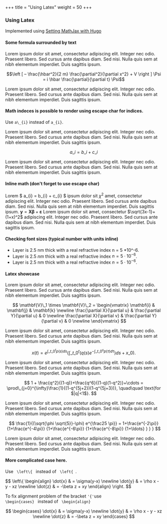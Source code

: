 +++
title = "Using Latex"
weight = 50
+++

### Using Latex

Implemented using [Setting MathJax with Hugo ](Shttps://divadnojnarg.github.io/blog/mathjax/)

#### Some formula surrounded by text

Lorem ipsum dolor sit amet, consectetur adipiscing elit. Integer nec odio. Praesent libero. Sed cursus ante dapibus diam. Sed nisi. Nulla quis sem at nibh elementum imperdiet. Duis sagittis ipsum. 

$$\left [ – \frac{\hbar^2}{2 m} \frac{\partial^2}{\partial x^2} + V \right ] \Psi = i \hbar \frac{\partial}{\partial t} \Psi$$

Lorem ipsum dolor sit amet, consectetur adipiscing elit. Integer nec odio. Praesent libero. Sed cursus ante dapibus diam. Sed nisi. Nulla quis sem at nibh elementum imperdiet. Duis sagittis ipsum. 

#### Math indeces is possible to render using escape char for indices.

Use <code>a\\\_{i}</code> instead of <code>a_{i}</code>.

Lorem ipsum dolor sit amet, consectetur adipiscing elit. Integer nec odio. Praesent libero. Sed cursus ante dapibus diam. Sed nisi. Nulla quis sem at nibh elementum imperdiet. Duis sagittis ipsum. 

$$ a\_{i} = b\_{i} + c\_{i} $$

Lorem ipsum dolor sit amet, consectetur adipiscing elit. Integer nec odio. Praesent libero. Sed cursus ante dapibus diam. Sed nisi. Nulla quis sem at nibh elementum imperdiet. Duis sagittis ipsum. 

#### Inline math (don't forget to use escape char)

Lorem $ a\_{i} = b\_{i} + c\_{i} $ ipsum dolor sit $\chi^2$ amet, consectetur adipiscing elit. Integer nec odio. Praesent libero. Sed cursus ante dapibus diam. Sed nisi. Nulla quis sem at nibh elementum imperdiet. Duis sagittis ipsum. 
$\mathbf{y} = \mathbf{X}\boldsymbol\beta + \boldsymbol\varepsilon$
Lorem ipsum dolor sit amet, consectetur $\sqrt{3x-1}+(1+x)^2$  adipiscing elit. Integer nec odio. Praesent libero. Sed cursus ante dapibus diam. Sed nisi. Nulla quis sem at nibh elementum imperdiet. Duis sagittis ipsum. 

#### Checking font sizes (typical number with units inline)

* Layer is 2.5 nm  thick with a real refractive index n = 5 *10^-6.
* Layer is $2.5~nm$  thick with a real refractive index $n = 5 \cdot 10^{-6}$.
* Layer is $2.5~\textrm{nm}$  thick with a real refractive index $n = 5 \cdot 10^{-6}$.

#### Latex showcase

Lorem ipsum dolor sit amet, consectetur adipiscing elit. Integer nec odio. Praesent libero. Sed cursus ante dapibus diam. Sed nisi. Nulla quis sem at nibh elementum imperdiet. Duis sagittis ipsum. 

$$
\mathbf{V}\_1 \times \mathbf{V}\_2 =
   \begin{vmatrix}
    \mathbf{i} & \mathbf{j} & \mathbf{k} \newline
    \frac{\partial X}{\partial u} & \frac{\partial Y}{\partial u} & 0 \newline
    \frac{\partial X}{\partial v} & \frac{\partial Y}{\partial v} & 0 \newline
   \end{vmatrix}
$$

Lorem ipsum dolor sit amet, consectetur adipiscing elit. Integer nec odio. Praesent libero. Sed cursus ante dapibus diam. Sed nisi. Nulla quis sem at nibh elementum imperdiet. Duis sagittis ipsum. 

$$
\begin{equation}
x(t) = e^{\int\_{t\_0}^tp(s)ds}\Bigg(\int\_{t\_0}^t\Big(q(s)e^{-\int\_{t\_0}^sp(\tau)d\tau}\Big)ds + x\_0\Bigg).
\end{equation}
$$

Lorem ipsum dolor sit amet, consectetur adipiscing elit. Integer nec odio. Praesent libero. Sed cursus ante dapibus diam. Sed nisi. Nulla quis sem at nibh elementum imperdiet. Duis sagittis ipsum. 

$$
1 +  \frac{q^2}{(1-q)}+\frac{q^6}{(1-q)(1-q^2)}+\cdots =
    \prod\_{j=0}^{\infty}\frac{1}{(1-q^{5j+2})(1-q^{5j+3})},
     \quad\quad \text{for $|q|<1$}.
$$

Lorem ipsum dolor sit amet, consectetur adipiscing elit. Integer nec odio. Praesent libero. Sed cursus ante dapibus diam. Sed nisi. Nulla quis sem at nibh elementum imperdiet. Duis sagittis ipsum. 

$$
\frac{1}{(\sqrt{\phi \sqrt{5}}-\phi) e^{\frac25 \pi}} =
     1+\frac{e^{-2\pi}} {1+\frac{e^{-4\pi}} {1+\frac{e^{-6\pi}}
      {1+\frac{e^{-8\pi}} {1+\ldots} } } }
$$

Lorem ipsum dolor sit amet, consectetur adipiscing elit. Integer nec odio. Praesent libero. Sed cursus ante dapibus diam. Sed nisi. Nulla quis sem at nibh elementum imperdiet. Duis sagittis ipsum. 


#### More complicated case here. 

Use <code> \left\\{ </code> instead of <code> \left\{ </code>.

$$
\left\\{
\begin{align}
\dot{x} & = \sigma(y-x) \newline
\dot{y} & = \rho x - y - xz \newline
\dot{z} & = -\beta z + xy
\end{align}
\right.
$$

To fix alignment problem of the bracket <code>'{'</code>use <code> \begin{cases} </code> instead of <code> \begin{align} </code>

$$
\begin{cases}
\dot{x} & = \sigma(y-x) \newline
\dot{y} & = \rho x - y - xz \newline
\dot{z} & = -\beta z + xy
\end{cases}
$$

